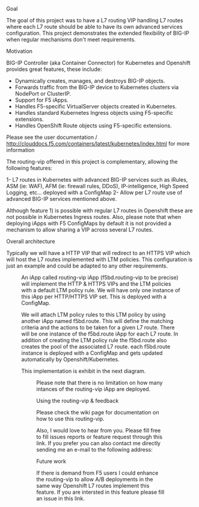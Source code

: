 Goal

The goal of this project was to have a L7 routing VIP handling L7 routes where each L7 route should be able to have its own advanced services configuration. This project demonstrates the extended flexibility of BIG-IP when regular mechanisms don't meet requirements.

Motivation

BIG-IP Controller (aka Container Connector) for Kubernetes and Openshift provides great features, these include:

* Dynamically creates, manages, and destroys BIG-IP objects.
* Forwards traffic from the BIG-IP device to Kubernetes clusters via NodePort or ClusterIP.
* Support for F5 iApps.
* Handles F5-specific VirtualServer objects created in Kubernetes.
* Handles standard Kubernetes Ingress objects using F5-specific extensions.
* Handles OpenShift Route objects using F5-specific extensions.

Please see the user documentation / http://clouddocs.f5.com/containers/latest/kubernetes/index.html for more information 

The routing-vip offered in this project is complementary, allowing the following features:

1- L7 routes in Kubernetes with advanced BIG-IP services such as iRules, ASM (ie: WAF), AFM (ie: firewall rules, DDoS), IP-intelligence, High Speed Logging, etc... deployed with a ConfigMap
2- Allow per L7 route use of advanced BIG-IP services mentioned above.  

Although feature 1) is possible with regular L7 routes in Openshift these are not possible in Kubernetes Ingress routes. Also, please note that when deploying iApps with F5 ConfigMaps by default it is not provided a mechanism to allow sharing a VIP across several L7 routes.

Overall architecture

Typically we will have a HTTP VIP that will redirect to an HTTPS VIP which will host the L7 routes implemented with LTM policies. This configuration is just an example and could be adapted to any other requirements.

<figure>

An iApp called routing-vip iApp (f5bd.routing-vip to be precise) will implement the HTTP & HTTPS VIPs and the LTM policies with a default LTM policy rule. We will have only one instance of this iApp per HTTP/HTTPS VIP set. This is deployed with a ConfigMap.

We will attach LTM policy rules to this LTM policy by using another iApp named f5bd.route. This will define the matching criteria and the actions to be taken for a given L7 route. There will be one instance of the f5bd.route iApp for each L7 route. In addition of creating the LTM policy rule the f5bd.route also creates the pool of the associated L7 route. each f5bd.route instance is deployed with a ConfigMap and gets updated automatically by Openshift/Kubernetes.

This implementation is exhibit in the next diagram.

<figure>

Please note that there is no limitation on how many intances of the routing-vip iApp are deployed.

Using the routing-vip & feedback

Please check the wiki page for documentation on how to use this routing-vip.

Also, I would love to hear from you. Please fill free to fill issues reports or feature request through this link. If you prefer you can also contact me directly sending me an e-mail to the following address:

Future work

If there is demand from F5 users I could enhance the routing-vip to allow A/B deployments in the same way Openshift L7 routes implement this feature. If you are intersted in this feature please fill an issue in this link.


